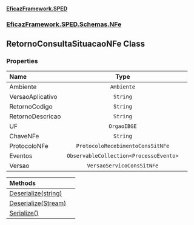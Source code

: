#### [EficazFramework.SPED](EficazFrameworkSPED.md 'EficazFramework SPED')
### [EficazFramework.SPED.Schemas.NFe](EficazFramework.SPED.Schemas.NFe.md 'EficazFramework.SPED.Schemas.NFe')

## RetornoConsultaSituacaoNFe Class
### Properties

| Name | Type | |
| :--- | :---: | :--- |
| Ambiente | `Ambiente` |  |
| VersaoAplicativo | `String` |  |
| RetornoCodigo | `String` |  |
| RetornoDescricao | `String` |  |
| UF | `OrgaoIBGE` |  |
| ChaveNFe | `String` |  |
| ProtocoloNFe | `ProtocoloRecebimentoConsSitNFe` |  |
| Eventos | `ObservableCollection<ProcessoEvento>` |  |
| Versao | `VersaoServicoConsSitNFe` |  |

| Methods | |
| :--- | :--- |
| [Deserialize(string)](EficazFramework.SPED.Schemas.NFe/RetornoConsultaSituacaoNFe/Deserialize(string).md 'EficazFramework.SPED.Schemas.NFe.RetornoConsultaSituacaoNFe.Deserialize(string)') | |
| [Deserialize(Stream)](EficazFramework.SPED.Schemas.NFe/RetornoConsultaSituacaoNFe/Deserialize(Stream).md 'EficazFramework.SPED.Schemas.NFe.RetornoConsultaSituacaoNFe.Deserialize(System.IO.Stream)') | |
| [Serialize()](EficazFramework.SPED.Schemas.NFe/RetornoConsultaSituacaoNFe/Serialize().md 'EficazFramework.SPED.Schemas.NFe.RetornoConsultaSituacaoNFe.Serialize()') | |
